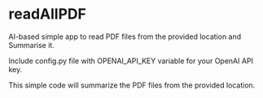 # readAllPDF
AI-based simple app to read PDF files from the provided location and Summarise it.

Include config.py file with OPENAI_API_KEY variable for your OpenAI API key.

This simple code will summarize the PDF files from the provided location.
